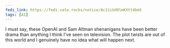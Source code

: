 ```yaml
---
fedi_link: https://fedi.vale.rocks/notice/Ac11iUd9lmKXtt4bmS 
tags: [AI]
---
```


I must say, these OpenAI and Sam Altman shenanigans have been better drama than anything I think I've seen on television. The plot twists are out of this world and I genuinely have no idea what will happen next.
